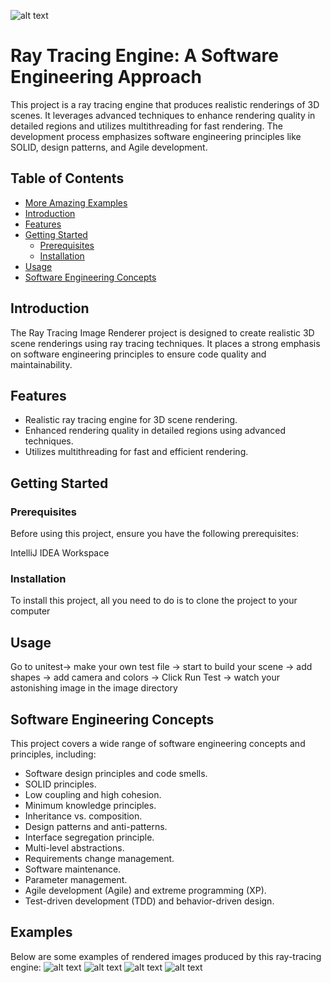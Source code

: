 ![alt text](https://github.com/dotz600/RayTracing1523_2008/blob/master/images/itur-lights.png)


#  Ray Tracing Engine: A Software Engineering Approach

This project is a ray tracing engine that produces realistic renderings of 3D scenes. It leverages advanced techniques to enhance rendering quality in detailed regions and utilizes multithreading for fast rendering. The development process emphasizes software engineering principles like SOLID, design patterns, and Agile development.


## Table of Contents
- [More Amazing Examples](#Examples)
- [Introduction](#introduction)
- [Features](#features)
- [Getting Started](#getting-started)
  - [Prerequisites](#prerequisites)
  - [Installation](#installation)
- [Usage](#usage)
- [Software Engineering Concepts](#software-engineering-concepts)

## Introduction

The Ray Tracing Image Renderer project is designed to create realistic 3D scene renderings using ray tracing techniques. It places a strong emphasis on software engineering principles to ensure code quality and maintainability.

## Features

- Realistic ray tracing engine for 3D scene rendering.
- Enhanced rendering quality in detailed regions using advanced techniques.
- Utilizes multithreading for fast and efficient rendering.

## Getting Started

### Prerequisites

Before using this project, ensure you have the following prerequisites:

IntelliJ IDEA Workspace

### Installation

To install this project, all you need to do is to clone the project to your computer

## Usage

Go to unitest-> make your own test file -> start to build your scene -> add shapes -> add camera and colors -> 
Click Run Test -> watch your astonishing image in the image directory 

## Software Engineering Concepts

This project covers a wide range of software engineering concepts and principles, including:

- Software design principles and code smells.
- SOLID principles.
- Low coupling and high cohesion.
- Minimum knowledge principles.
- Inheritance vs. composition.
- Design patterns and anti-patterns.
- Interface segregation principle.
- Multi-level abstractions.
- Requirements change management.
- Software maintenance.
- Parameter management.
- Agile development (Agile) and extreme programming (XP).
- Test-driven development (TDD) and behavior-driven design.

 ## Examples
 Below are some examples of rendered images produced by this ray-tracing engine:
![alt text](https://github.com/dotz600/RayTracing1523_2008/blob/master/images/finalImage.png)
![alt text](https://github.com/dotz600/RayTracing1523_2008/blob/master/images/lightPolygons1.png)
![alt text](https://github.com/dotz600/RayTracing1523_2008/blob/master/images/lightSphereSpotMyTest.png)
![alt text](https://github.com/dotz600/RayTracing1523_2008/blob/master/images/lightSphereSpot.png)
